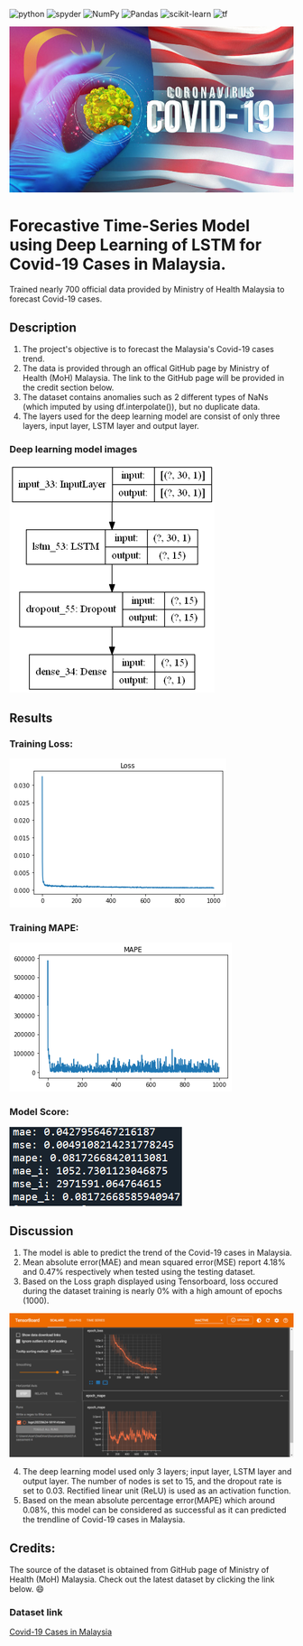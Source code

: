 <a><img alt = 'python' src="https://img.shields.io/badge/Python-14354C?style=for-the-badge&logo=python&logoColor=white"></a>
<a><img alt = 'spyder' src="https://img.shields.io/badge/Spyder%20Ide-FF0000?style=for-the-badge&logo=spyder%20ide&logoColor=white"></a>
![NumPy](https://img.shields.io/badge/numpy-%23013243.svg?style=for-the-badge&logo=numpy&logoColor=white)
![Pandas](https://img.shields.io/badge/pandas-%23150458.svg?style=for-the-badge&logo=pandas&logoColor=white)
![scikit-learn](https://img.shields.io/badge/scikit--learn-%23F7931E.svg?style=for-the-badge&logo=scikit-learn&logoColor=white)
<a><img alt='tf' src="https://img.shields.io/badge/TensorFlow-FF6F00?style=for-the-badge&logo=tensorflow&logoColor=white"></a>

![model_loss](static/covid.jpg)

# Forecastive Time-Series Model using Deep Learning of LSTM for Covid-19 Cases in Malaysia.
 Trained nearly 700 official data provided by Ministry of Health Malaysia to forecast Covid-19 cases.

## Description
1. The project's objective is to forecast the Malaysia's Covid-19 cases trend.
2. The data is provided through an offical GitHub page by Ministry of Health (MoH) Malaysia. The link to the GitHub page will be provided in the credit section below.
3. The dataset contains anomalies such as 2 different types of NaNs (which imputed by using df.interpolate()), but no duplicate data.
4. The layers used for the deep learning model are consist of only three layers, input layer, LSTM layer and output layer.

### Deep learning model images
![model_architecture](static/model.png)

## Results
### Training Loss:

![model_loss](static/loss.png)

### Training MAPE:

![model_mape](static/mape.png)

### Model Score:

![model_score](static/score.PNG)

## Discussion
1. The model is able to predict the trend of the Covid-19 cases in Malaysia.
2. Mean absolute error(MAE) and mean squared error(MSE) report 4.18% and 0.47% respectively when tested using the testing dataset. 
3. Based on the Loss graph displayed using Tensorboard, loss occured during the dataset training is nearly 0% with a high amount of epochs (1000).

![tensorboard](static/tensorboard.png)

4. The deep learning model used only 3 layers; input layer, LSTM layer and output layer. The number of nodes is set to 15, and the dropout rate is set to 0.03. Rectified linear unit (ReLU) is used as an activation function.
5. Based on the mean absolute percentage error(MAPE) which around 0.08%, this model can be considered as successful as it can predicted the trendline of Covid-19 cases in Malaysia.

## Credits:
The source of the dataset is obtained from GitHub page of Ministry of Health (MoH) Malaysia. Check out the latest dataset by clicking the link below. :smile:
### Dataset link
[Covid-19 Cases in Malaysia](https://github.com/MoH-Malaysia/covid19-public)


